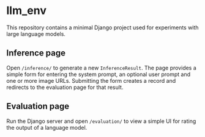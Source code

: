 # llm_env

This repository contains a minimal Django project used for experiments with large language models.

## Inference page

Open `/inference/` to generate a new `InferenceResult`. The page provides a simple form for entering the system prompt, an optional user prompt and one or more image URLs. Submitting the form creates a record and redirects to the evaluation page for that result.

## Evaluation page

Run the Django server and open `/evaluation/` to view a simple UI for rating the output of a language model.
